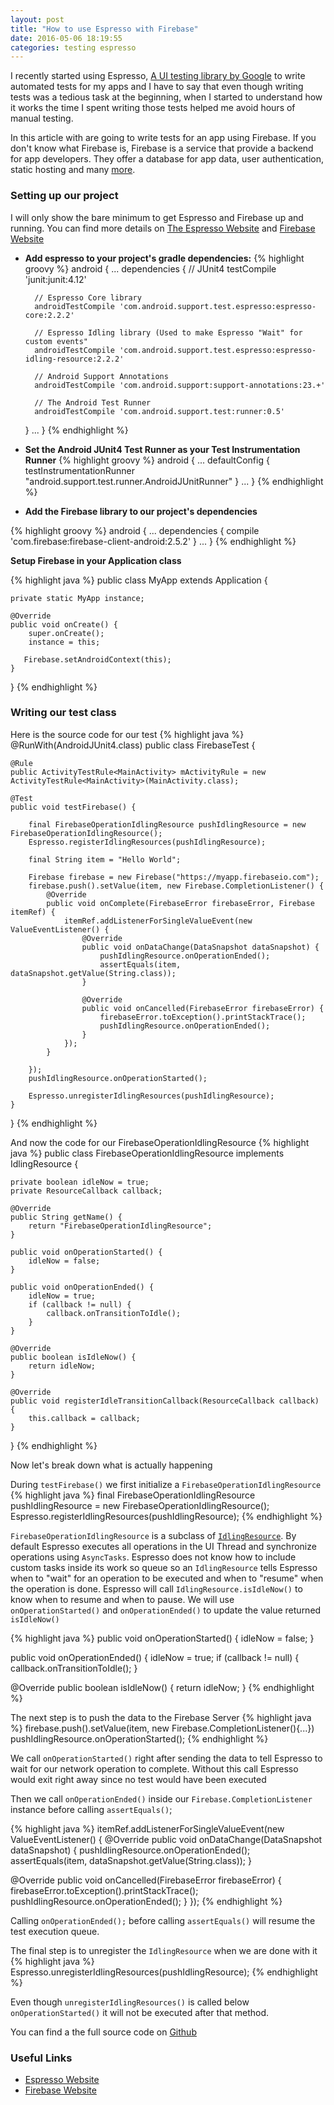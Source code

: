 ```yaml
---
layout: post
title: "How to use Espresso with Firebase"
date: 2016-05-06 18:19:55
categories: testing espresso
---
```


I recently started using Espresso, [A UI testing library by Google][espresso-website] to write automated tests 
for my apps and I have to say that even though writing tests was a tedious task at the beginning, when I started to
understand how it works the time I spent writing those tests helped me avoid hours of manual testing.

In this article with are going to write tests for an app using Firebase.
If you don't know what Firebase is, Firebase is a service that provide a backend
for app developers. They offer a database for app data, user authentication, static
hosting and many [more][firebase-website].

### Setting up our project

I will only show the bare minimum to get Espresso and Firebase up and running. You can find more details on [The Espresso Website][espresso-website]
and [Firebase Website][how-to-setup-firebase]

* __Add espresso to your project's gradle dependencies:__
{% highlight groovy %}
android {
    ...
    dependencies {
        // JUnit4
        testCompile 'junit:junit:4.12'
        
        // Espresso Core library
        androidTestCompile 'com.android.support.test.espresso:espresso-core:2.2.2'
        
        // Espresso Idling library (Used to make Espresso "Wait" for custom events"
        androidTestCompile 'com.android.support.test.espresso:espresso-idling-resource:2.2.2'
        
        // Android Support Annotations
        androidTestCompile 'com.android.support:support-annotations:23.+'
        
        // The Android Test Runner
        androidTestCompile 'com.android.support.test:runner:0.5'
    }
    ...
}
{% endhighlight %}

* __Set the Android JUnit4 Test Runner as your Test Instrumentation Runner__
{% highlight groovy %}
android {
    ...
    defaultConfig {
        testInstrumentationRunner "android.support.test.runner.AndroidJUnitRunner"
    }
    ...
}
{% endhighlight %}

* __Add the Firebase library to our project's dependencies__

{% highlight groovy %}
android {
    ...
    dependencies {
        compile 'com.firebase:firebase-client-android:2.5.2'
    }
    ...
}
{% endhighlight %}

__Setup Firebase in your Application class__

{% highlight java %}
public class MyApp extends Application {

    private static MyApp instance;

    @Override
    public void onCreate() {
        super.onCreate();
        instance = this;
        
       Firebase.setAndroidContext(this);
    }
}
{% endhighlight %}

### Writing our test class

Here is the source code for our test
{% highlight java %}
@RunWith(AndroidJUnit4.class)
public class FirebaseTest {

    @Rule
    public ActivityTestRule<MainActivity> mActivityRule = new ActivityTestRule<MainActivity>(MainActivity.class);

    @Test
    public void testFirebase() {

        final FirebaseOperationIdlingResource pushIdlingResource = new FirebaseOperationIdlingResource();
        Espresso.registerIdlingResources(pushIdlingResource);

        final String item = "Hello World";

        Firebase firebase = new Firebase("https://myapp.firebaseio.com");
        firebase.push().setValue(item, new Firebase.CompletionListener() {
            @Override
            public void onComplete(FirebaseError firebaseError, Firebase itemRef) {
                itemRef.addListenerForSingleValueEvent(new ValueEventListener() {
                    @Override
                    public void onDataChange(DataSnapshot dataSnapshot) {
                        pushIdlingResource.onOperationEnded();
                        assertEquals(item, dataSnapshot.getValue(String.class));
                    }

                    @Override
                    public void onCancelled(FirebaseError firebaseError) {
                        firebaseError.toException().printStackTrace();
                        pushIdlingResource.onOperationEnded();
                    }
                });
            }

        });
        pushIdlingResource.onOperationStarted();

        Espresso.unregisterIdlingResources(pushIdlingResource);
    }

}
{% endhighlight %}

And now the code for our FirebaseOperationIdlingResource
{% highlight java %}
public class FirebaseOperationIdlingResource implements IdlingResource {

    private boolean idleNow = true;
    private ResourceCallback callback;

    @Override
    public String getName() {
        return "FirebaseOperationIdlingResource";
    }

    public void onOperationStarted() {
        idleNow = false;
    }

    public void onOperationEnded() {
        idleNow = true;
        if (callback != null) {
            callback.onTransitionToIdle();
        }
    }

    @Override
    public boolean isIdleNow() {
        return idleNow;
    }

    @Override
    public void registerIdleTransitionCallback(ResourceCallback callback) {
        this.callback = callback;
    }
}
{% endhighlight %}

Now let's break down what is actually happening

During ```testFirebase()``` we first initialize a ```FirebaseOperationIdlingResource```
{% highlight java %}
final FirebaseOperationIdlingResource pushIdlingResource = new FirebaseOperationIdlingResource();
Espresso.registerIdlingResources(pushIdlingResource);
{% endhighlight %}

```FirebaseOperationIdlingResource``` is a subclass of [```IdlingResource```][idling-resource-reference].
By default Espresso executes all operations in the UI Thread and synchronize operations using ```AsyncTasks```.
Espresso does not know how to include custom tasks inside its work so queue so an ```IdlingResource``` tells Espresso when
to "wait" for an operation to be executed and when to "resume" when the operation is done. Espresso will call
```IdlingResource.isIdleNow()``` to know when to resume and when to pause. We will use ```onOperationStarted()```
and ```onOperationEnded()``` to update the value returned ```isIdleNow()```

{% highlight java %}
public void onOperationStarted() {
    idleNow = false;
}

public void onOperationEnded() {
    idleNow = true;
    if (callback != null) {
        callback.onTransitionToIdle();
}
   
@Override
public boolean isIdleNow() {
   return idleNow;
}
{% endhighlight %}

The next step is to push the data to the Firebase Server
{% highlight java %}
firebase.push().setValue(item, new Firebase.CompletionListener(){...})
pushIdlingResource.onOperationStarted();
{% endhighlight %}

We call ```onOperationStarted()``` right after sending the data to tell Espresso to wait for our network operation to complete. Without this call
Espresso would exit right away since no test would have been executed

Then we call ```onOperationEnded()``` inside our ```Firebase.CompletionListener``` instance before calling ```assertEquals()```;

{% highlight java %}
itemRef.addListenerForSingleValueEvent(new ValueEventListener() {
 @Override
 public void onDataChange(DataSnapshot dataSnapshot) {
  pushIdlingResource.onOperationEnded();
  assertEquals(item, dataSnapshot.getValue(String.class));
 }

 @Override
 public void onCancelled(FirebaseError firebaseError) {
  firebaseError.toException().printStackTrace();
  pushIdlingResource.onOperationEnded();
 }
});
{% endhighlight %}

Calling ```onOperationEnded();``` before calling ```assertEquals()``` will resume the test execution queue.

The final step is to unregister the ```IdlingResource``` when we are done with it
{% highlight java %}
Espresso.unregisterIdlingResources(pushIdlingResource);
{% endhighlight %}

Even though ```unregisterIdlingResources()``` is called below ```onOperationStarted()``` it will not be executed after that method.

You can find a the full source code on [Github][sample-source-code]

### Useful Links
* [Espresso Website][espresso-website]
* [Firebase Website][firebase-website]

[espresso-website]: https://google.github.io/android-testing-support-library/docs/espresso/index.html
[firebase-website]: https://www.firebase.com/
[idling-resource-reference]: http://developer.android.com/reference/android/support/test/espresso/IdlingResource.html
[sample-source-code]: https://github.com/charly1811/sample-espresso-firebase
[how-to-setup-firebase]: https://www.firebase.com/docs/android/quickstart.html